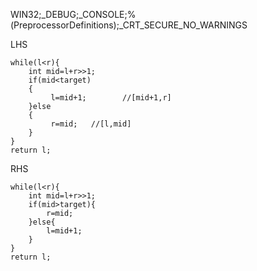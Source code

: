 WIN32;_DEBUG;_CONSOLE;%(PreprocessorDefinitions);_CRT_SECURE_NO_WARNINGS

LHS
```
while(l<r){
	int mid=l+r>>1;
	if(mid<target)
	{
	     l=mid+1;        //[mid+1,r]
	}else
	{
	     r=mid;   //[l,mid]
	} 
}
return l;
```


RHS
```
while(l<r){
	int mid=l+r>>1;
	if(mid>target){
		r=mid;
	}else{
		l=mid+1;
	}
}
return l;
```
